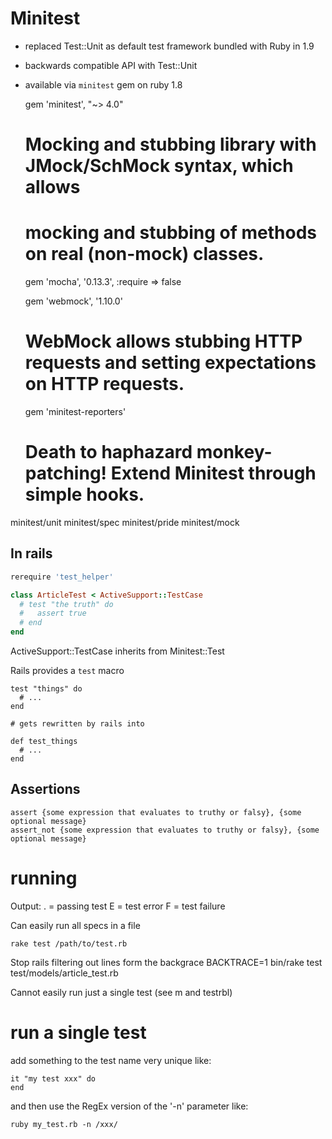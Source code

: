 # Minitest

* replaced Test::Unit as default test framework bundled with Ruby in 1.9
* backwards compatible API with Test::Unit
* available via `minitest` gem on ruby 1.8

    gem 'minitest', "~> 4.0"

    # Mocking and stubbing library with JMock/SchMock syntax, which allows
    # mocking and stubbing of methods on real (non-mock) classes.
    gem 'mocha', '0.13.3', :require => false

    gem 'webmock', '1.10.0'
    # WebMock allows stubbing HTTP requests and setting expectations on HTTP requests.

    gem 'minitest-reporters'
    # Death to haphazard monkey-patching! Extend Minitest through simple hooks.

minitest/unit
minitest/spec
minitest/pride
minitest/mock


## In rails

```rb
rerequire 'test_helper'

class ArticleTest < ActiveSupport::TestCase
  # test "the truth" do
  #   assert true
  # end
end
```

ActiveSupport::TestCase inherits from Minitest::Test

Rails provides a `test` macro

```
test "things" do
  # ...
end

# gets rewritten by rails into

def test_things
  # ...
end
```

## Assertions

```
assert {some expression that evaluates to truthy or falsy}, {some optional message}
assert_not {some expression that evaluates to truthy or falsy}, {some optional message}
```

# running

Output:
    . = passing test
    E = test error
    F = test failure

Can easily run all specs in a file

    rake test /path/to/test.rb

Stop rails filtering out lines form the backgrace
    BACKTRACE=1 bin/rake test test/models/article_test.rb

Cannot easily run just a single test (see m and testrbl)


# run a single test


add something to the test name very unique like:

    it "my test xxx" do
    end

and then use the RegEx version of the '-n' parameter like:

    ruby my_test.rb -n /xxx/

